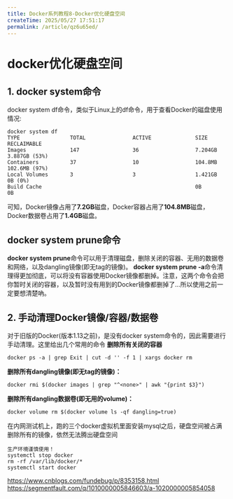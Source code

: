 ```yaml
---
title: Docker系列教程8-Docker优化硬盘空间
createTime: 2025/05/27 17:51:17
permalink: /article/qz6u65ed/
---
```

# docker优化硬盘空间


##  1. docker system命令
docker system df命令，类似于Linux上的df命令，用于查看Docker的磁盘使用情况:
```
docker system df
TYPE                TOTAL               ACTIVE              SIZE                RECLAIMABLE
Images              147                 36                  7.204GB             3.887GB (53%)
Containers          37                  10                  104.8MB             102.6MB (97%)
Local Volumes       3                   3                   1.421GB             0B (0%)
Build Cache                                                 0B                  0B
```
可知，Docker镜像占用了**7.2GB**磁盘，Docker容器占用了**104.8MB**磁盘，Docker数据卷占用了**1.4GB**磁盘。

## docker system prune命令

**docker system prune**命令可以用于清理磁盘，删除关闭的容器、无用的数据卷和网络，以及dangling镜像(即无tag的镜像)。
**docker system prune -a**命令清理得更加彻底，可以将没有容器使用Docker镜像都删掉。注意，这两个命令会把你暂时关闭的容器，以及暂时没有用到的Docker镜像都删掉了…所以使用之前一定要想清楚吶。

## 2. 手动清理Docker镜像/容器/数据卷
对于旧版的Docker(版本1.13之前)，是没有docker system命令的，因此需要进行手动清理。这里给出几个常用的命令
**删除所有关闭的容器**
```
docker ps -a | grep Exit | cut -d '' -f 1 | xargs docker rm
```
**删除所有dangling镜像(即无tag的镜像)：**
```
docker rmi $(docker images | grep "^<none>" | awk "{print $3}")
```
**删除所有dangling数据卷(即无用的volume)：**
```
docker volume rm $(docker volume ls -qf dangling=true)
```


在内网测试机上，跑的三个docker虚拟机里面安装mysql之后，硬盘空间被占满
删除所有的镜像，依然无法腾出硬盘空间

```
生产环境谨慎使用！
systemctl stop docker
rm -rf /var/lib/docker/*
systemctl start docker
```


https://www.cnblogs.com/fundebug/p/8353158.html
https://segmentfault.com/q/1010000005846603/a-1020000005854058
